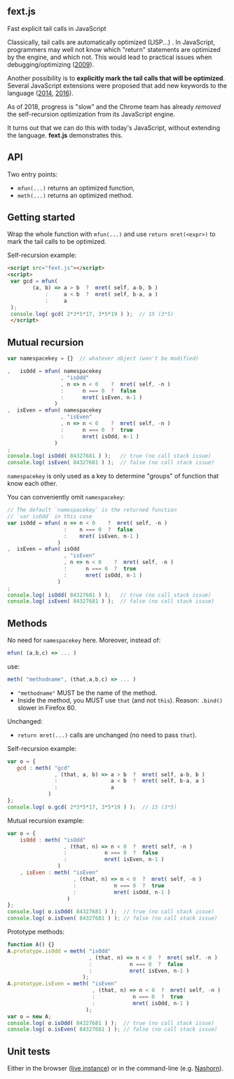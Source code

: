 ## fext.js
Fast explicit tail calls in JavaScript

Classically, tail calls are automatically optimized (LISP...) . In JavaScript, 
programmers may well not know which "return" statements are optimized by the engine, and which not.
This would lead to practical issues when debugging/optimizing ([2009](http://neopythonic.blogspot.de/2009/04/final-words-on-tail-calls.html)).

Another possibility is to **explicitly mark the tail calls that will be optimized**. Several JavaScript extensions were proposed that add new keywords to the language ([2014](http://glat.info/mlocjs2014/index.html#7), [2016](https://github.com/tc39/proposal-ptc-syntax)).

As of 2018, progress is "slow" and the Chrome team has already *removed* the self-recursion optimization from its JavaScript engine.

It turns out that we can do this with today's JavaScript, without extending the language. **fext.js** demonstrates this.

## API

Two entry points:
 * `mfun(...)` returns an optimized function,
 * `meth(...)` returns an optimized method.

## Getting started

Wrap the whole function with `mfun(...)` and use `return mret(<expr>)` to mark the tail calls to be optimized.

Self-recursion example:
```html
<script src="fext.js"></script>
<script>
 var gcd = mfun(
        (a, b) => a > b  ?  mret( self, a-b, b )
            :     a < b  ?  mret( self, b-a, a )
            :     a
 );
 console.log( gcd( 2*3*5*17, 3*5*19 ) );  // 15 (3*5)
 </script>
 ```
  
 ## Mutual recursion
 
 ```js
 var namespacekey = {}  // whatever object (won't be modified)

,   isOdd = mfun( namespacekey
                  , "isOdd"
                  , n => n < 0    ?  mret( self, -n )
                  :      n === 0  ?  false
                  :      mret( isEven, n-1 )
                )
,  isEven = mfun( namespacekey
                  , "isEven"
                  , n => n < 0    ?  mret( self, -n )
                  :      n === 0  ?  true
                  :      mret( isOdd, n-1 )
                )
;
console.log( isOdd( 84327681 ) );   // true (no call stack issue)
console.log( isEven( 84327681 ) );  // false (no call stack issue)
```
 
`namespacekey` is only used as a key to determine "groups" of function that know each other.

You can conveniently omit `namespacekey`:
```js
// The default `namespacekey` is the returned function
// `var isOdd` in this case
var isOdd = mfun( n => n < 0    ?  mret( self, -n )
                  :    n === 0  ?  false
                  :    mret( isEven, n-1 )
                )
,  isEven = mfun( isOdd
                  , "isEven"
                  , n => n < 0    ?  mret( self, -n )
                  :      n === 0  ?  true
                  :      mret( isOdd, n-1 )
                )
;
console.log( isOdd( 84327681 ) );   // true (no call stack issue)
console.log( isEven( 84327681 ) );  // false (no call stack issue)
```

## Methods

No need for `namespacekey` here. Moreover, instead of:
```js
mfun( (a,b,c) => ... )
```
use:
```js
meth( "methodname", (that,a,b,c) => ... )
```
 * `"methodname"` MUST be the name of the method.
 *  Inside the method, you MUST use `that` (and not `this`). Reason: `.bind()` slower in Firefox 60.

Unchanged:
 * `return mret(...)` calls are unchanged (no need to pass `that`).
 
Self-recursion example:
 ```js
 var o = {
    gcd : meth( "gcd"
                , (that, a, b) => a > b  ?  mret( self, a-b, b )
                :                 a < b  ?  mret( self, b-a, a )
                :                 a
              )
};
console.log( o.gcd( 2*3*5*17, 3*5*19 ) );  // 15 (3*5)
```

Mutual recursion example:
```js
var o = {
    isOdd : meth( "isOdd"
                  , (that, n) => n < 0  ?  mret( self, -n )
                  :            n === 0  ?  false
                  :            mret( isEven, n-1 )
                )
    , isEven : meth( "isEven"
                     , (that, n) => n < 0  ?  mret( self, -n )
                     :            n === 0  ?  true
                     :            mret( isOdd, n-1 )
                   )
};
console.log( o.isOdd( 84327681 ) );  // true (no call stack issue)
console.log( o.isEven( 84327681 ) ); // false (no call stack issue)
```

Prototype methods:
```js
function A() {}
A.prototype.isOdd = meth( "isOdd"
                          , (that, n) => n < 0  ?  mret( self, -n )
                          :            n === 0  ?  false
                          :            mret( isEven, n-1 )
                        );
A.prototype.isEven = meth( "isEven"
                           , (that, n) => n < 0  ?  mret( self, -n )
                           :            n === 0  ?  true
                           :            mret( isOdd, n-1 )
                         );
var o = new A;
console.log( o.isOdd( 84327681 ) );  // true (no call stack issue)
console.log( o.isEven( 84327681 ) ); // false (no call stack issue)
```

## Unit tests

Either in the browser ([live instance](http://glat.info/fext/)) or in the command-line (e.g. [Nashorn](https://github.com/glathoud/fext/tree/master/nashorn)).
